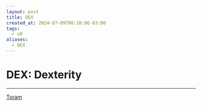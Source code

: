 ```yaml
---
layout: post
title: DEX
created_at: 2024-07-09T00:18:06-03:00
tags:
  - v0
aliases:
  - DEX
---
```

# DEX: Dexterity
---

[Toram](_draft/2024/07/2024-07-06-Toram.md)